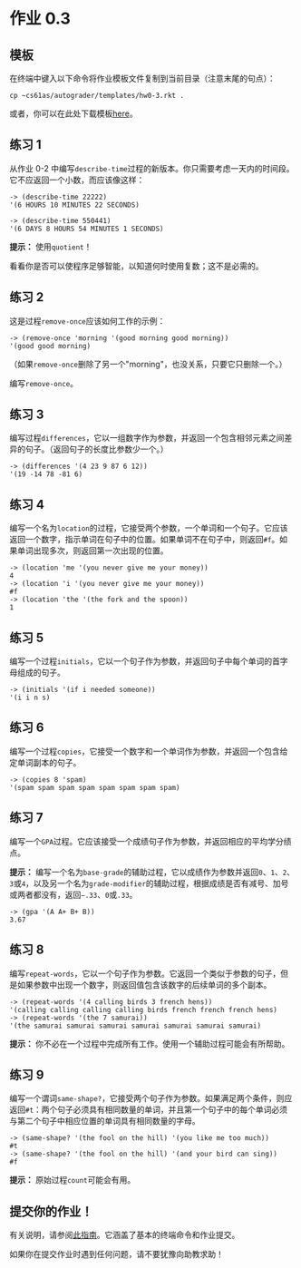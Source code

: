 # 作业 0.3

## 模板

在终端中键入以下命令将作业模板文件复制到当前目录（注意末尾的句点）：

```
cp ~cs61as/autograder/templates/hw0-3.rkt . 
```

或者，你可以在此处下载模板[here](http://inst.eecs.berkeley.edu/~cs61as/templates/hw0-3.rkt)。

## 练习 1

从作业 0-2 中编写`describe-time`过程的新版本。你只需要考虑一天内的时间段。它不应返回一个小数，而应该像这样：

```
-> (describe-time 22222)
'(6 HOURS 10 MINUTES 22 SECONDS)

-> (describe-time 550441)
'(6 DAYS 8 HOURS 54 MINUTES 1 SECONDS) 
```

**提示：** 使用`quotient`！

看看你是否可以使程序足够智能，以知道何时使用复数；这不是必需的。

## 练习 2

这是过程`remove-once`应该如何工作的示例：

```
-> (remove-once 'morning '(good morning good morning))
'(good good morning) 
```

（如果`remove-once`删除了另一个"morning"，也没关系，只要它只删除一个。）

编写`remove-once`。

## 练习 3

编写过程`differences`，它以一组数字作为参数，并返回一个包含相邻元素之间差异的句子。（返回句子的长度比参数少一个。）

```
-> (differences '(4 23 9 87 6 12))
'(19 -14 78 -81 6) 
```

## 练习 4

编写一个名为`location`的过程，它接受两个参数，一个单词和一个句子。它应该返回一个数字，指示单词在句子中的位置。如果单词不在句子中，则返回`#f`。如果单词出现多次，则返回第一次出现的位置。

```
-> (location 'me '(you never give me your money))
4
-> (location 'i '(you never give me your money))
#f
-> (location 'the '(the fork and the spoon))
1 
```

## 练习 5

编写一个过程`initials`，它以一个句子作为参数，并返回句子中每个单词的首字母组成的句子。

```
-> (initials '(if i needed someone))
'(i i n s) 
```

## 练习 6

编写一个过程`copies`，它接受一个数字和一个单词作为参数，并返回一个包含给定单词副本的句子。

```
-> (copies 8 'spam)
'(spam spam spam spam spam spam spam spam) 
```

## 练习 7

编写一个`GPA`过程。它应该接受一个成绩句子作为参数，并返回相应的平均学分绩点。

**提示：** 编写一个名为`base-grade`的辅助过程，它以成绩作为参数并返回`0`、`1`、`2`、`3`或`4`，以及另一个名为`grade-modifier`的辅助过程，根据成绩是否有减号、加号或两者都没有，返回`−.33`、`0`或`.33`。

```
-> (gpa '(A A+ B+ B))
3.67 
```

## 练习 8

编写`repeat-words`，它以一个句子作为参数。它返回一个类似于参数的句子，但是如果参数中出现一个数字，则返回值包含该数字的后续单词的多个副本。

```
-> (repeat-words '(4 calling birds 3 french hens))
'(calling calling calling calling birds french french french hens)
-> (repeat-words '(the 7 samurai))
'(the samurai samurai samurai samurai samurai samurai samurai) 
```

**提示：** 你不必在一个过程中完成所有工作。使用一个辅助过程可能会有所帮助。

## 练习 9

编写一个谓词`same-shape?`，它接受两个句子作为参数。如果满足两个条件，则应返回`#t`：两个句子必须具有相同数量的单词，并且第一个句子中的每个单词必须与第二个句子中相应位置的单词具有相同数量的字母。

```
-> (same-shape? '(the fool on the hill) '(you like me too much))
#t
-> (same-shape? '(the fool on the hill) '(and your bird can sing))
#f 
```

**提示：** 原始过程`count`可能会有用。

## 提交你的作业！

有关说明，请参阅[此指南](../submit.html)。它涵盖了基本的终端命令和作业提交。

如果你在提交作业时遇到任何问题，请不要犹豫向助教求助！
